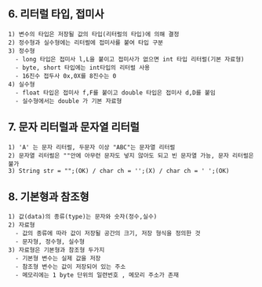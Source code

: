 ## 6. 리터럴 타입, 접미사

    1) 변수의 타입은 저장될 값의 타입(리터럴의 타입)에 의해 결정
    2) 정수형과 실수형에는 리터럴에 접미사를 붙여 타입 구분
    3) 정수형 
      - long 타입은 접미사 l,L을 붙이고 접미사가 없으면 int 타입 리터럴(기본 자료형)
      - byte, short 타입에는 int타입의 리터럴 사용
      - 16진수 접두사 0x,0X를 8진수는 0
    4) 실수형
      - float 타입은 접미사 f,F를 붙이고 double 타입은 접미사 d,D를 붙임
      - 실수형에서는 double 가 기본 자료형

## 7. 문자 리터럴과 문자열 리터럴

    1) 'A' 는 문자 리터럴, 두문자 이상 "ABC"는 문자열 리터럴
    2) 문자열 리터럴은 ""안에 아무런 문자도 넣지 않아도 되고 빈 문자열 가능, 문자 리터럴은 불가
    3) String str = "";(OK) / char ch = '';(X) / char ch = ' ';(OK)

## 8. 기본형과 참조형

    1) 값(data)의 종류(type)는 문자와 숫자(정수,실수)
    2) 자료형 
      - 값의 종류에 따라 값이 저장될 공간의 크기, 저장 형식을 정의한 것
      - 문자형, 정수형, 실수형
    3) 자료형은 기본형과 참조형 두가지
      - 기본형 변수는 실제 값을 저장
      - 참조형 변수는 값이 저장되어 있는 주소
      - 메모리에는 1 byte 단위의 일련번호 , 메모리 주소가 존재
      
    
